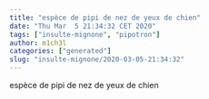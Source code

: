 ```yaml
---
title: "espèce de pipi de nez de yeux de chien"
date: "Thu Mar  5 21:34:32 CET 2020"
tags: ["insulte-mignone", "pipotron"]
author: m1ch3l
categories: ["generated"]
slug: "insulte-mignone/2020-03-05-21:34:32"
---
```


espèce de pipi de nez de yeux de chien
